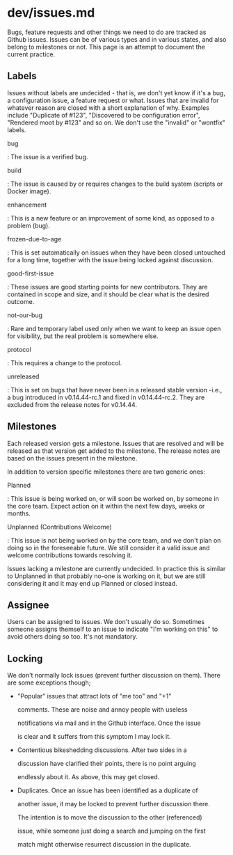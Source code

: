 # dev/issues.md

Bugs, feature requests and other things we need to do are tracked as Github issues. Issues can be of various types and in various states, and also belong to milestones or not. This page is an attempt to document the current practice.

## Labels

Issues without labels are undecided - that is, we don\'t yet know if it\'s a bug, a configuration issue, a feature request or what. Issues that are invalid for whatever reason are closed with a short explanation of why. Examples include \"Duplicate of \#123\", \"Discovered to be configuration error\", \"Rendered moot by \#123\" and so on. We don\'t use the \"invalid\" or \"wontfix\" labels.

bug

: The issue is a verified bug.

build

: The issue is caused by or requires changes to the build system \(scripts or Docker image\).

enhancement

: This is a new feature or an improvement of some kind, as opposed to a problem \(bug\).

frozen-due-to-age

: This is set automatically on issues when they have been closed untouched for a long time, together with the issue being locked against discussion.

good-first-issue

: These issues are good starting points for new contributors. They are contained in scope and size, and it should be clear what is the desired outcome.

not-our-bug

: Rare and temporary label used only when we want to keep an issue open for visibility, but the real problem is somewhere else.

protocol

: This requires a change to the protocol.

unreleased

: This is set on bugs that have never been in a released stable version -i.e., a bug introduced in v0.14.44-rc.1 and fixed in v0.14.44-rc.2. They are excluded from the release notes for v0.14.44.

## Milestones

Each released version gets a milestone. Issues that are resolved and will be released as that version get added to the milestone. The release notes are based on the issues present in the milestone.

In addition to version specific milestones there are two generic ones:

Planned

: This issue is being worked on, or will soon be worked on, by someone in the core team. Expect action on it within the next few days, weeks or months.

Unplanned \(Contributions Welcome\)

: This issue is not being worked on by the core team, and we don\'t plan on doing so in the foreseeable future. We still consider it a valid issue and welcome contributions towards resolving it.

Issues lacking a milestone are currently undecided. In practice this is similar to Unplanned in that probably no-one is working on it, but we are still considering it and it may end up Planned or closed instead.

## Assignee

Users can be assigned to issues. We don\'t usually do so. Sometimes someone assigns themself to an issue to indicate \"I\'m working on this\" to avoid others doing so too. It\'s not mandatory.

## Locking

We don\'t normally lock issues \(prevent further discussion on them\). There are some exceptions though;

* \"Popular\" issues that attract lots of \"me too\" and \"+1\"

  comments. These are noise and annoy people with useless

  notifications via mail and in the Github interface. Once the issue

  is clear and it suffers from this symptom I may lock it.

* Contentious bikeshedding discussions. After two sides in a

  discussion have clarified their points, there is no point arguing

  endlessly about it. As above, this may get closed.

* Duplicates. Once an issue has been identified as a duplicate of

  another issue, it may be locked to prevent further discussion there.

  The intention is to move the discussion to the other \(referenced\)

  issue, while someone just doing a search and jumping on the first

  match might otherwise resurrect discussion in the duplicate.


